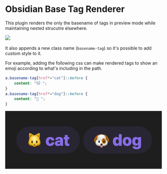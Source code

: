 # Obsidian Base Tag Renderer

This plugin renders the only the basename of tags in preview mode while maintaining nested strucutre elsewhere.

![](pic/basename.git)

It also appends a new class name (`basename-tag`) so it's possible to add custom style to it. 

For example, adding the following css can make rendered tags to show an emoji according to what's including in the path.

```css
a.basename-tag[href*="cat"]::before {
    content: "🐱 ";
}
a.basename-tag[href*="dog"]::before {
    content: "🐶 ";
}
```

![](pic/style.png)